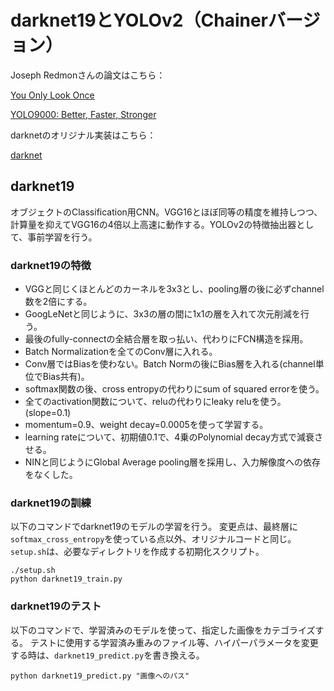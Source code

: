 # darknet19とYOLOv2（Chainerバージョン）
Joseph Redmonさんの論文はこちら：

[You Only Look Once](https://arxiv.org/abs/1506.02640)

[YOLO9000: Better, Faster, Stronger](https://arxiv.org/abs/1612.08242)


darknetのオリジナル実装はこちら：

[darknet](http://pjreddie.com/)


## darknet19
オブジェクトのClassification用CNN。VGG16とほぼ同等の精度を維持しつつ、計算量を抑えてVGG16の4倍以上高速に動作する。YOLOv2の特徴抽出器として、事前学習を行う。


### darknet19の特徴
- VGGと同じくほとんどのカーネルを3x3とし、pooling層の後に必ずchannel数を2倍にする。
- GoogLeNetと同じように、3x3の層の間に1x1の層を入れて次元削減を行う。
- 最後のfully-connectの全結合層を取っ払い、代わりにFCN構造を採用。
- Batch Normalizationを全てのConv層に入れる。
- Conv層ではBiasを使わない。Batch Normの後にBias層を入れる(channel単位でBias共有)。
- softmax関数の後、cross entropyの代わりにsum of squared errorを使う。
- 全てのactivation関数について、reluの代わりにleaky reluを使う。(slope=0.1)
- momentum=0.9、weight decay=0.0005を使って学習する。
- learning rateについて、初期値0.1で、4乗のPolynomial decay方式で減衰させる。
- NINと同じようにGlobal Average pooling層を採用し、入力解像度への依存をなくした。


### darknet19の訓練

以下のコマンドでdarknet19のモデルの学習を行う。
変更点は、最終層に`softmax_cross_entropy`を使っている点以外、オリジナルコードと同じ。
`setup.sh`は、必要なディレクトリを作成する初期化スクリプト。

```
./setup.sh
python darknet19_train.py
```


### darknet19のテスト
以下のコマンドで、学習済みのモデルを使って、指定した画像をカテゴライズする。
テストに使用する学習済み重みのファイル等、ハイパーパラメータを変更する時は、`darknet19_predict.py`を書き換える。

```
python darknet19_predict.py "画像へのパス"
```